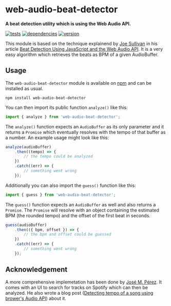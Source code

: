# web-audio-beat-detector

**A beat detection utility which is using the Web Audio API.**

[![tests](https://img.shields.io/travis/chrisguttandin/web-audio-beat-detector/master.svg?style=flat-square)](https://travis-ci.org/chrisguttandin/web-audio-beat-detector)
[![dependencies](https://img.shields.io/david/chrisguttandin/web-audio-beat-detector.svg?style=flat-square)](https://www.npmjs.com/package/web-audio-beat-detector)
[![version](https://img.shields.io/npm/v/web-audio-beat-detector.svg?style=flat-square)](https://www.npmjs.com/package/web-audio-beat-detector)

This module is based on the technique explainend by [Joe Sullivan](http://joesul.li/van/) in his
article
[Beat Detection Using JavaScript and the Web Audio API](http://joesul.li/van/beat-detection-using-web-audio/).
It is a very easy algorithm which retrieves the beats as BPM of a given AudioBuffer.

## Usage

The `web-audio-beat-detector` module is available on
[npm](https://www.npmjs.com/package/web-audio-beat-detector) and can be installed as usual.

```shell
npm install web-audio-beat-detector
```

You can then import its public function `analyze()` like this:

```js
import { analyze } from 'web-audio-beat-detector';
```

The `analyze()` function expects an `AudioBuffer` as its only parameter and it returns a `Promise`
which eventually resolves with the tempo of that buffer as a number. An example usage might look
like this:

```js
analyze(audioBuffer)
    .then((tempo) => {
        // the tempo could be analyzed
    })
    .catch((err) => {
        // something went wrong
    });
```

Additionally you can also import the `guess()` function like this:

```js
import { guess } from 'web-audio-beat-detector';
```

The `guess()` function expects an `AudioBuffer` as well and also returns a `Promise`. The `Promise`
will resolve with an object containing the estimated BPM (the rounded tempo) and the offset of the
first beat in seconds.

```js
guess(audioBuffer)
    .then(({ bpm, offset }) => {
        // the bpm and offset could be guessed
    })
    .catch((err) => {
        // something went wrong
    });
```

## Acknowledgement

A more comprehensive implemetation has been done by [José M. Pérez](https://jmperezperez.com). It
comes with an UI to search for tracks on Spotify which can then be analyzed. He also wrote a blog
post
([Detecting tempo of a song using brower's Audio API](https://jmperezperez.com/bpm-detection-javascript/))
about it.
